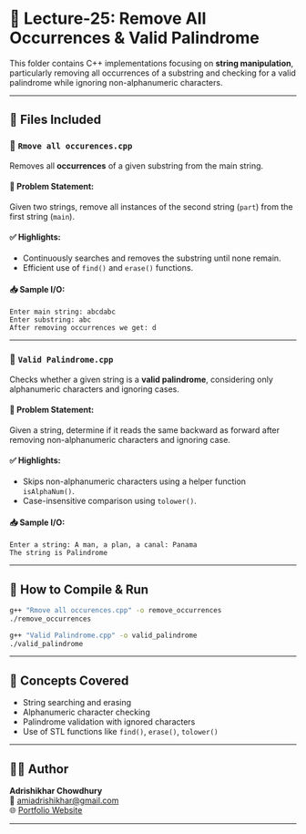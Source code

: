 
# 🧹 Lecture-25: Remove All Occurrences & Valid Palindrome

This folder contains C++ implementations focusing on **string manipulation**, particularly removing all occurrences of a substring and checking for a valid palindrome while ignoring non-alphanumeric characters.

---

## 📂 Files Included

### 🧾 `Rmove all occurences.cpp`
Removes all **occurrences** of a given substring from the main string.

#### 🔹 Problem Statement:
Given two strings, remove all instances of the second string (`part`) from the first string (`main`).

#### ✅ Highlights:
- Continuously searches and removes the substring until none remain.
- Efficient use of `find()` and `erase()` functions.

#### 📥 Sample I/O:
```
Enter main string: abcdabc
Enter substring: abc
After removing occurrences we get: d
```

---

### 🧾 `Valid Palindrome.cpp`
Checks whether a given string is a **valid palindrome**, considering only alphanumeric characters and ignoring cases.

#### 🔹 Problem Statement:
Given a string, determine if it reads the same backward as forward after removing non-alphanumeric characters and ignoring case.

#### ✅ Highlights:
- Skips non-alphanumeric characters using a helper function `isAlphaNum()`.
- Case-insensitive comparison using `tolower()`.

#### 📥 Sample I/O:
```
Enter a string: A man, a plan, a canal: Panama
The string is Palindrome
```

---

## 🚀 How to Compile & Run

```bash
g++ "Rmove all occurences.cpp" -o remove_occurrences
./remove_occurrences

g++ "Valid Palindrome.cpp" -o valid_palindrome
./valid_palindrome
```

---

## 🧠 Concepts Covered

- String searching and erasing
- Alphanumeric character checking
- Palindrome validation with ignored characters
- Use of STL functions like `find()`, `erase()`, `tolower()`

---

## 👨‍💻 Author

**Adrishikhar Chowdhury**  
📧 amiadrishikhar@gmail.com  
🌐 [Portfolio Website](https://adrishikharchowdhury.glitch.me)

---
